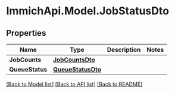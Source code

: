 # ImmichApi.Model.JobStatusDto

## Properties

Name | Type | Description | Notes
------------ | ------------- | ------------- | -------------
**JobCounts** | [**JobCountsDto**](JobCountsDto.md) |  | 
**QueueStatus** | [**QueueStatusDto**](QueueStatusDto.md) |  | 

[[Back to Model list]](../README.md#documentation-for-models) [[Back to API list]](../README.md#documentation-for-api-endpoints) [[Back to README]](../README.md)

